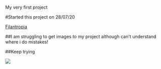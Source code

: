 My very first project

#Started this project on 28/07/20

[Filantropia](https://paulbj-sep.github.io/filantropia/)

##I am struggling to get images to my project although can't understand where i do mistakes!

##Keep trying

<img src="filantropia/tim-mossholder.jpg">

